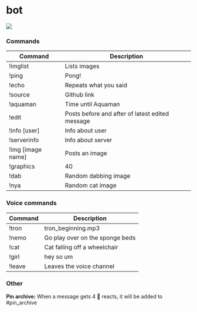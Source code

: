 ﻿
# bot

[<img src="https://img.shields.io/badge/discord-py-blue.svg">](https://github.com/Rapptz/discord.py)

### Commands

| Command           | Description                                     |
|-------------------|-------------------------------------------------|
| !imglist          | Lists images                                    |
| !ping             | Pong!                                           |
| !echo             | Repeats what you said                           |
| !source           | Github link                                     |
| !aquaman          | Time until Aquaman                              |
| !edit             | Posts before and after of latest edited message |
| !info [user]      | Info about user                                 |
| !serverinfo       | Info about server                               |
| !img [image name] | Posts an image                                  |
| !graphics         | 40                                              |
| !dab              | Random dabbing image                            |
| !nya              | Random cat image                                |


### Voice commands

| Command | Description                     |
|---------|---------------------------------|
| !tron   | tron_beginning.mp3              |
| !nemo   | Go play over on the sponge beds |
| !cat    | Cat falling off a wheelchair    |
| !girl   | hey so um                       |
| !leave  | Leaves the voice channel        |

### Other

**Pin archive:** When a message gets 4 📌 reacts, it will be added to #pin_archive